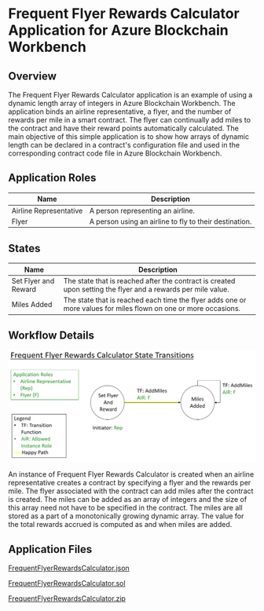 Frequent Flyer Rewards Calculator Application for Azure Blockchain Workbench
====================================================

Overview 
---------
The Frequent Flyer Rewards Calculator application is an example of using a dynamic length array of integers in Azure Blockchain Workbench.  The application binds an airline representative, a flyer, and the number of rewards per mile in a smart contract.  The flyer can continually add miles to the contract and have their reward points automatically calculated. The main objective of this simple application is to show how arrays of dynamic length can be declared in a contract's configuration file and used in the corresponding contract code file in Azure Blockchain Workbench. 

Application Roles 
------------------
| Name       | Description                                                                                         |
|------------|-----------------------------------------------------------------------------------------------------|
| Airline Representative| A person representing an airline.                                           |
| Flyer| A person using an airline to fly to their destination.                                           |

States 
-------
| Name                 | Description                                                                                                 |
|----------------------|-------------------------------------------------------------------------------------------------------------|
| Set Flyer and Reward| The state that is reached after the contract is created upon setting the flyer and a rewards per mile value.                                                    |
| Miles Added | The state that is reached each time the flyer adds one or more values for miles flown on one or more occasions.                                                                       |

Workflow Details
----------------
![](media/FrequentFlyerRewardsCalculator.PNG)

An instance of Frequent Flyer Rewards Calculator is created when an airline representative creates a contract by specifying a flyer and the rewards per mile.  The flyer associated with the contract can add miles after the contract is created.  The miles can be added as an array of integers and the size of this array need not have to be specified in the contract.  The miles are all stored as a part of a monotonically growing dynamic array.  The value for the total rewards accrued is computed as and when miles are added.


Application Files
-----------------
[FrequentFlyerRewardsCalculator.json](./ethereum/FrequentFlyerRewardsCalculator.json)

[FrequentFlyerRewardsCalculator.sol](./ethereum/FrequentFlyerRewardsCalculator.sol)

[FrequentFlyerRewardsCalculator.zip](./ethereum/FrequentFlyerRewardsCalculator.zip)
